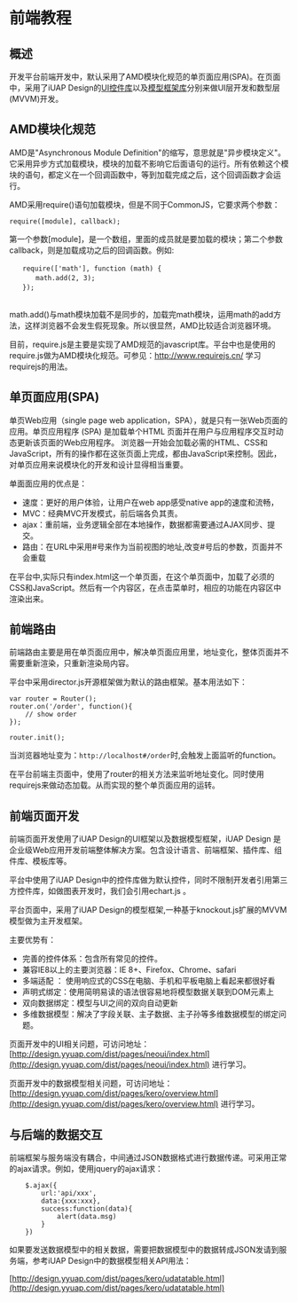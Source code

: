 # 前端教程

## 概述

开发平台前端开发中，默认采用了AMD模块化规范的单页面应用(SPA)。在页面中，采用了iUAP Design的[UI控件库](http://design.yyuap.com/dist/pages/neoui/index.html)以及[模型框架库](http://design.yyuap.com/dist/pages/kero/overview.html)分别来做UI层开发和数型层(MVVM)开发。

## AMD模块化规范

AMD是"Asynchronous Module Definition"的缩写，意思就是"异步模块定义"。它采用异步方式加载模块，模块的加载不影响它后面语句的运行。所有依赖这个模块的语句，都定义在一个回调函数中，等到加载完成之后，这个回调函数才会运行。

AMD采用require()语句加载模块，但是不同于CommonJS，它要求两个参数：

```
require([module], callback);
```

第一个参数[module]，是一个数组，里面的成员就是要加载的模块；第二个参数callback，则是加载成功之后的回调函数。例如:

```
　　require(['math'], function (math) {
　　　　math.add(2, 3);
　　});
　　
```

math.add()与math模块加载不是同步的，加载完math模块，运用math的add方法，这样浏览器不会发生假死现象。所以很显然，AMD比较适合浏览器环境。

目前，require.js是主要是实现了AMD规范的javascript库。平台中也是使用的require.js做为AMD模块化规范。可参见：http://www.requirejs.cn/ 学习requirejs的用法。


## 单页面应用(SPA)

单页Web应用（single page web application，SPA），就是只有一张Web页面的应用。单页应用程序 (SPA) 是加载单个HTML 页面并在用户与应用程序交互时动态更新该页面的Web应用程序。 浏览器一开始会加载必需的HTML、CSS和JavaScript，所有的操作都在这张页面上完成，都由JavaScript来控制。因此，对单页应用来说模块化的开发和设计显得相当重要。

单面面应用的优点是：
- 速度：更好的用户体验，让用户在web app感受native app的速度和流畅，
- MVC：经典MVC开发模式，前后端各负其责。
- ajax：重前端，业务逻辑全部在本地操作，数据都需要通过AJAX同步、提交。
- 路由：在URL中采用#号来作为当前视图的地址,改变#号后的参数，页面并不会重载

在平台中,实际只有index.html这一个单页面，在这个单页面中，加载了必须的CSS和JavaScript。然后有一个内容区，在点击菜单时，相应的功能在内容区中渲染出来。

## 前端路由



前端路由主要是用在单页面应用中，解决单页面应用里，地址变化，整体页面并不需要重新渲染，只重新渲染局内容。

平台中采用director.js开源框架做为默认的路由框架。基本用法如下：

```
var router = Router();
router.on('/order', function(){
    // show order
});

router.init();

```

当浏览器地址变为：`http://localhost#/order`时,会触发上面监听的function。

在平台前端主页面中，使用了router的相关方法来监听地址变化。同时使用requirejs来做动态加载。从而实现的整个单页面应用的运转。


## 前端页面开发

前端页面开发使用了iUAP Design的UI框架以及数据模型框架，iUAP Design 是企业级Web应用开发前端整体解决方案。包含设计语言、前端框架、插件库、组件库、模板库等。

平台中使用了iUAP Design中的控件库做为默认控件，同时不限制开发者引用第三方控件库，如做图表开发时，我们会引用echart.js 。

平台页面中，采用了iUAP Design的模型框架,一种基于knockout.js扩展的MVVM模型做为主开发框架。

主要优势有：
- 完善的控件体系：包含所有常见的控件。
- 兼容IE8以上的主要浏览器：IE 8+、Firefox、Chrome、safari
- 多端适配 ： 使用响应式的CSS在电脑、手机和平板电脑上看起来都很好看
- 声明式绑定：使用简明易读的语法很容易地将模型数据关联到DOM元素上
- 双向数据绑定：模型与UI之间的双向自动更新
- 多维数据模型：解决了字段关联、主子数据、主子孙等多维数据模型的绑定问题。


页面开发中的UI相关问题，可访问地址： [http://design.yyuap.com/dist/pages/neoui/index.html](http://design.yyuap.com/dist/pages/neoui/index.html) 进行学习。


页面开发中的数据模型相关问题，可访问地址： [http://design.yyuap.com/dist/pages/kero/overview.html](http://design.yyuap.com/dist/pages/kero/overview.html) 进行学习。


## 与后端的数据交互

前端框架与服务端没有耦合，中间通过JSON数据格式进行数据传递。可采用正常的ajax请求。例如，使用jquery的ajax请求：
```
    $.ajax({
        url:'api/xxx',
        data:{xxx:xxx},
        success:function(data){
            alert(data.msg)
        }
    })

```

如果要发送数据模型中的相关数据，需要把数据模型中的数据转成JSON发请到服务端，参考iUAP Design中的数据模型相关API用法：

[http://design.yyuap.com/dist/pages/kero/udatatable.html](http://design.yyuap.com/dist/pages/kero/udatatable.html)
